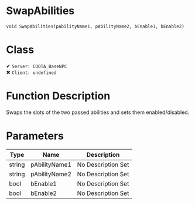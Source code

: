 # SwapAbilities
```
void SwapAbilities(pAbilityName1, pAbilityName2, bEnable1, bEnable2)
```
# Class
✔ `Server: CDOTA_BaseNPC`  
✖ `Client: undefined`  

# Function Description
Swaps the slots of the two passed abilities and sets them enabled/disabled.
# Parameters
Type|Name|Description
--|--|--
string|pAbilityName1|No Description Set
string|pAbilityName2|No Description Set
bool|bEnable1|No Description Set
bool|bEnable2|No Description Set
